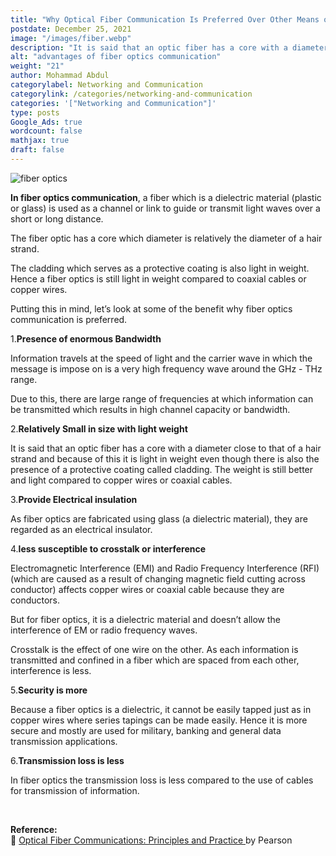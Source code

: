 ```yaml
---
title: "Why Optical Fiber Communication Is Preferred Over Other Means of Communication?"
postdate: December 25, 2021
image: "/images/fiber.webp"
description: "It is said that an optic fiber has a core with a diameter close to that of a hair strand and because of this it is light in weight"
alt: "advantages of fiber optics communication"
weight: "21"
author: Mohammad Abdul
categorylabel: Networking and Communication
categorylink: /categories/networking-and-communication
categories: '["Networking and Communication"]'
type: posts
Google_Ads: true
wordcount: false
mathjax: true
draft: false
---
```


<img src="/images/fiber.webp" alt="fiber optics" loading="lazy">

**In fiber optics communication**, a fiber which is a dielectric material (plastic or glass) is used as a channel or link to guide or transmit light waves over a short or long distance.

The fiber optic has a core which diameter is relatively the diameter of a hair strand.

The cladding which serves as a protective coating is also light in weight. Hence a fiber optics is still light in weight compared to coaxial cables or copper wires.

Putting this in mind, let’s look at some of the benefit why fiber optics communication is preferred.

1.**Presence of enormous Bandwidth**

Information travels at the speed of light and the carrier wave in which the message is impose on is a very high frequency wave around the GHz - THz range.

Due to this, there are large range of frequencies at which information can be transmitted which results in high channel capacity or bandwidth.

2.**Relatively Small in size with light weight**

It is said that an optic fiber has a core with a diameter close to that of a hair strand and because of this it is light in weight even though there is also the presence of a protective coating called cladding.
The weight is still better and light compared to copper wires or coaxial cables.

3.**Provide Electrical insulation**

As fiber optics are fabricated using glass (a dielectric material), they are regarded as an electrical insulator.

4.**less susceptible to crosstalk or interference**

Electromagnetic Interference (EMI) and Radio Frequency Interference (RFI) (which are caused as a result of changing magnetic field cutting across conductor) affects copper wires or coaxial cable because they are conductors.

But for fiber optics, it is a dielectric material and doesn’t allow the interference of EM or radio frequency waves.

Crosstalk is the effect of one wire on the other. As each information is transmitted and confined in a fiber which are spaced from each other, interference is less.

5.**Security is more**

Because a fiber optics is a dielectric, it cannot be easily tapped just as in copper wires where series tapings can be made easily. Hence it is more secure and mostly are used for military, banking and general data transmission applications.

6.**Transmission loss is less**

In fiber optics the transmission loss is less compared to the use of cables for transmission of information.

<br>

**Reference:**
<br>
:book: <a class="links-to-others" href="https://amzn.to/3JwS7wO" target="_blank">Optical Fiber Communications: Principles and Practice
</a>by Pearson

<br>
